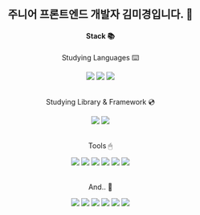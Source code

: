 <h2 align="center">주니어 프론트엔드 개발자 김미경입니다. 🐧</h2>

<!--
<p align="center">✔️ 사용자 모두를 위한 아름다운 웹 서비스를 제작하고 싶습니다.</p>
-->
<div align="center">
  <h4>Stack 📚</h4>
  <p>Studying Languages ⌨️</p>
	<img src="https://img.shields.io/badge/HTML5-E34F26?style=flat&logo=HTML5&logoColor=white" />
	<img src="https://img.shields.io/badge/CSS-1572B6?style=flat&logo=CSS3&logoColor=white" />
  	<img src="https://img.shields.io/badge/JavaScript-F7DF1E?style=flat&logo=JavaScript&logoColor=white" />
<!-- 	<img src="https://img.shields.io/badge/TypeScript-3178C6?style=flat&logo=TypeScript&logoColor=white" /> -->
  <br><br>
  <p>Studying Library & Framework 💿</p>
  	<img src="https://img.shields.io/badge/React-61DAFB?style=flat&logo=React&logoColor=white" />
	<img src="https://img.shields.io/badge/StyledComponents-DB7093?style=flat&logo=styled-components&logoColor=white" />
<!-- 	<img src="https://img.shields.io/badge/GreenSock-88CE02?style=flat&logo=GreenSock&logoColor=white" /> -->
  <br><br>
  <p>Tools 🖱</p>
  	<img src="https://img.shields.io/badge/Git-F05032?style=flat&logo=Git&logoColor=white" />
  	<img src="https://img.shields.io/badge/Github-181717?style=flat&logo=GitHub&logoColor=white" />
  	<img src="https://img.shields.io/badge/Visual Studio Code-007ACC?style=flat&logo=Visual Studio Code&logoColor=white" />
  	<img src="https://img.shields.io/badge/Discord-5865F2?style=flat&logo=Discord&logoColor=white" />
  	<img src="https://img.shields.io/badge/Slack-4A154B?style=flat&logo=Slack&logoColor=white" />
  	<img src="https://img.shields.io/badge/Notion-000000?style=flat&logo=Notion&logoColor=white" />
  <br><br>
  <p>And.. 🎨</p>
  	<img src="https://img.shields.io/badge/Illustrator-FF9A00?style=flat&logo=Adobe Illustrator&logoColor=white" />
  	<img src="https://img.shields.io/badge/Photoshop-31A8FF?style=flat&logo=Adobe Photoshop&logoColor=white" />
  	<img src="https://img.shields.io/badge/InDesign-FF3366?style=flat&logo=Adobe InDesign&logoColor=white" />
	<img src="https://img.shields.io/badge/Premiere Pro-9999FF?style=flat&logo=Adobe Premiere Pro&logoColor=white" />
	<img src="https://img.shields.io/badge/Acrobat-EC1C24?style=flat&logo=Adobe Acrobat Reader&logoColor=white" />
	<img src="https://img.shields.io/badge/Figma-F24E1E?style=flat&logo=Figma&logoColor=white" />
</div>

<!--
<img src="https://github-readme-stats.vercel.app/api/top-langs/?username=mixnuts211&layout=compact"><br><br>
<img src="https://github-readme-stats.vercel.app/api?username=mixnuts211&show_icons=true">
-->
